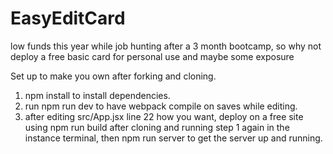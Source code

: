 # EasyEditCard
low funds this year while job hunting after a 3 month bootcamp, so why not deploy a free basic card for personal use and maybe some exposure

Set up to make you own after forking and cloning.

1. npm install to install dependencies.
2. run npm run dev to have webpack compile on saves while editing.
3. after editing src/App.jsx line 22 how you want, deploy on a free site using npm run build after cloning and running step 1 again in the instance terminal, then npm run server to get the server up and running.
